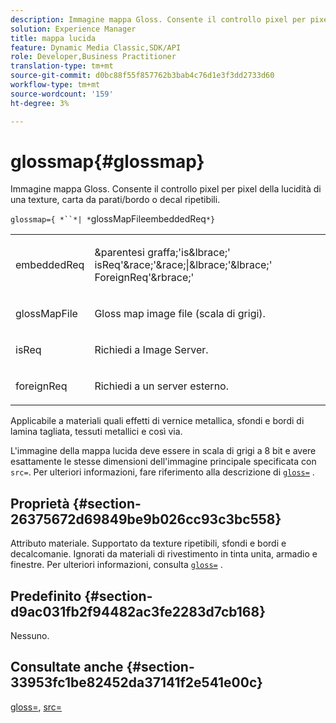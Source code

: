 ```yaml
---
description: Immagine mappa Gloss. Consente il controllo pixel per pixel della lucidità di una texture, carta da parati/bordo o decal ripetibili.
solution: Experience Manager
title: mappa lucida
feature: Dynamic Media Classic,SDK/API
role: Developer,Business Practitioner
translation-type: tm+mt
source-git-commit: d0bc88f55f857762b3bab4c76d1e3f3dd2733d60
workflow-type: tm+mt
source-wordcount: '159'
ht-degree: 3%

---
```



# glossmap{#glossmap}

Immagine mappa Gloss. Consente il controllo pixel per pixel della lucidità di una texture, carta da parati/bordo o decal ripetibili.

`glossmap={ *``*| *`glossMapFileembeddedReq`*}`

<table id="simpletable_6AFC3DEB61D647339525C7CFFA052608"> 
 <tr class="strow"> 
  <td class="stentry"> <p><span class="codeph"> <span class="varname"> embeddedReq</span> </span> </p></td> 
  <td class="stentry"> <p><span class="codeph">&amp;parentesi graffa;'is&amp;lbrace;'<span class="varname"> isReq</span>'&amp;race;'&amp;race;|&amp;lbrace;'&amp;lbrace;'<span class="varname"> ForeignReq</span>'&amp;rbrace;'  </span> </p></td> 
 </tr> 
 <tr class="strow"> 
  <td class="stentry"> <p><span class="codeph"> <span class="varname"> glossMapFile</span> </span> </p></td> 
  <td class="stentry"> <p>Gloss map image file (scala di grigi). </p></td> 
 </tr> 
 <tr class="strow"> 
  <td class="stentry"> <p><span class="codeph"> <span class="varname"> isReq</span> </span> </p></td> 
  <td class="stentry"> <p>Richiedi a Image Server. </p></td> 
 </tr> 
 <tr class="strow"> 
  <td class="stentry"> <p><span class="codeph"> <span class="varname"> foreignReq  </span> </span> </p></td> 
  <td class="stentry"> <p>Richiedi a un server esterno. </p></td> 
 </tr> 
</table>

Applicabile a materiali quali effetti di vernice metallica, sfondi e bordi di lamina tagliata, tessuti metallici e così via.

L&#39;immagine della mappa lucida deve essere in scala di grigi a 8 bit e avere esattamente le stesse dimensioni dell&#39;immagine principale specificata con `src=`. Per ulteriori informazioni, fare riferimento alla descrizione di [ `gloss=`](../../../../../ir-api/http-protocol/image-rendering-api-ref/c-ir-http-protocol-ref/c-ir-http-protocol-command-reference/r-ir-http-gloss.md#reference-325aef2ee51e4e1584a06047427340ca) .

## Proprietà {#section-26375672d69849be9b026cc93c3bc558}

Attributo materiale. Supportato da texture ripetibili, sfondi e bordi e decalcomanie. Ignorati da materiali di rivestimento in tinta unita, armadio e finestre. Per ulteriori informazioni, consulta [ `gloss=`](../../../../../ir-api/http-protocol/image-rendering-api-ref/c-ir-http-protocol-ref/c-ir-http-protocol-command-reference/r-ir-http-gloss.md#reference-325aef2ee51e4e1584a06047427340ca) .

## Predefinito {#section-d9ac031fb2f94482ac3fe2283d7cb168}

Nessuno.

## Consultate anche {#section-33953fc1be82452da37141f2e541e00c}

[gloss=](../../../../../ir-api/http-protocol/image-rendering-api-ref/c-ir-http-protocol-ref/c-ir-http-protocol-command-reference/r-ir-http-gloss.md#reference-325aef2ee51e4e1584a06047427340ca),  [src=](../../../../../ir-api/http-protocol/image-rendering-api-ref/c-ir-http-protocol-ref/c-ir-http-protocol-command-reference/r-ir-src.md#reference-62c98abad22149d68d405ed6aaff8272)
